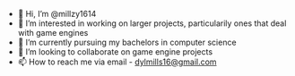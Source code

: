 - 👋 Hi, I’m @millzy1614
- 👀 I’m interested in working on larger projects, particularily ones that deal with game engines
- 🌱 I’m currently pursuing my bachelors in computer science
- 💞️ I’m looking to collaborate on game engine projects
- 📫 How to reach me via email - dylmills16@gmail.com

<!---
millzy1614/millzy1614 is a ✨ special ✨ repository because its `README.md` (this file) appears on your GitHub profile.
You can click the Preview link to take a look at your changes.
--->

